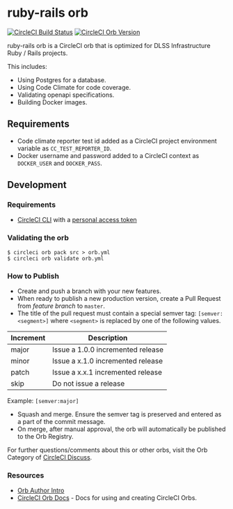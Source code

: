 # ruby-rails orb

[![CircleCI Build Status](https://circleci.com/gh/sul-dlss/ruby-rails-orb.svg?style=shield "CircleCI Build Status")](https://circleci.com/gh/sul-dlss/ruby-rails-orb) [![CircleCI Orb Version](https://badges.circleci.com/orbs/sul-dlss/ruby-rails.svg)](https://circleci.com/orbs/registry/orb/sul-dlss/ruby-rails)

ruby-rails orb is a CircleCI orb that is optimized for DLSS Infrastructure Ruby / Rails projects.

This includes:
* Using Postgres for a database.
* Using Code Climate for code coverage.
* Validating openapi specifications.
* Building Docker images.

## Requirements

* Code climate reporter test id added as a CircleCI project environment variable as `CC_TEST_REPORTER_ID`.
* Docker username and password added to a CircleCI context as `DOCKER_USER` and `DOCKER_PASS`.
  
## Development

### Requirements

* [CircleCI CLI](https://circleci.com/docs/2.0/local-cli/#installation) with a [personal access token](https://app.circleci.com/settings/user/tokens)

### Validating the orb

```
$ circleci orb pack src > orb.yml
$ circleci orb validate orb.yml
```

### How to Publish
* Create and push a branch with your new features.
* When ready to publish a new production version, create a Pull Request from _feature branch_ to `master`.
* The title of the pull request must contain a special semver tag: `[semver:<segment>]` where `<segment>` is replaced by one of the following values.

| Increment | Description|
| ----------| -----------|
| major     | Issue a 1.0.0 incremented release|
| minor     | Issue a x.1.0 incremented release|
| patch     | Issue a x.x.1 incremented release|
| skip      | Do not issue a release|

Example: `[semver:major]`

* Squash and merge. Ensure the semver tag is preserved and entered as a part of the commit message.
* On merge, after manual approval, the orb will automatically be published to the Orb Registry.

For further questions/comments about this or other orbs, visit the Orb Category of [CircleCI Discuss](https://discuss.circleci.com/c/orbs).

### Resources
 * [Orb Author Intro](https://circleci.com/docs/2.0/orb-author-intro/#section=configuration)
 * [CircleCI Orb Docs](https://circleci.com/docs/2.0/orb-intro/#section=configuration) - Docs for using and creating CircleCI Orbs.
